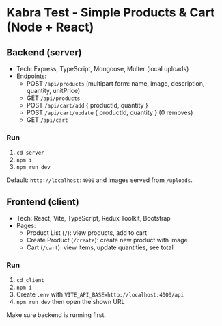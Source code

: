# Kabra Test - Simple Products & Cart (Node + React)

## Backend (server)
- Tech: Express, TypeScript, Mongoose, Multer (local uploads)
- Endpoints:
  - POST `/api/products` (multipart form: name, image, description, quantity, unitPrice)
  - GET `/api/products`
  - POST `/api/cart/add` { productId, quantity }
  - POST `/api/cart/update` { productId, quantity } (0 removes)
  - GET `/api/cart`

### Run
1. `cd server`
2. `npm i`
3. `npm run dev`

Default: `http://localhost:4000` and images served from `/uploads`.

## Frontend (client)
- Tech: React, Vite, TypeScript, Redux Toolkit, Bootstrap
- Pages:
  - Product List (`/`): view products, add to cart
  - Create Product (`/create`): create new product with image
  - Cart (`/cart`): view items, update quantities, see total

### Run
1. `cd client`
2. `npm i`
3. Create `.env` with `VITE_API_BASE=http://localhost:4000/api`
4. `npm run dev` then open the shown URL

Make sure backend is running first.

